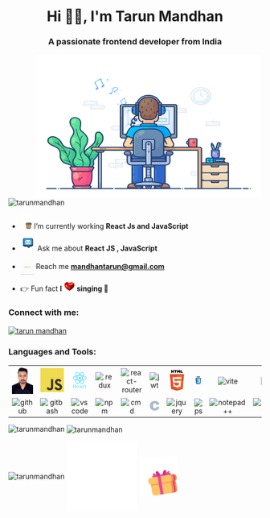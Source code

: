 <h1 align="center">Hi 🙋‍♂️, I'm Tarun Mandhan</h1>
<h3 align="center">A passionate frontend developer from India</h3>

<img align="right" alt="coding" width="450" height="285" src="https://github.com/tarunmandhan/tarunmandhan/blob/main/5.gif"/>

<p align="left"> <img src="https://komarev.com/ghpvc/?username=tarunmandhan&label=Profile%20views&color=0e75b6&style=flat" alt="tarunmandhan" /> </p>

- <img
          src="https://github.com/tarunmandhan/tarunmandhan/blob/main/plant2.gif"
          alt="plant"
          width="23"
          height="30"
        />  I’m currently working **React Js and JavaScript**

- <img
          src="https://github.com/tarunmandhan/tarunmandhan/blob/main/c20.gif"
          alt="ask"
          width="30"
          height="27"
        /> Ask me about **React JS , JavaScript**


- <img align="center" src="https://github.com/PiyushKumarSingh-90/gif/blob/main/372102050_LINKEDIN_ICON_TRANSPARENT_1080%20(2).gif" alt="gmail logo" height="30" width="27" /> Reach me <a href="https://mail.google.com/mail/?view=cm&fs=1&to=mandhantarun55@gmail.com" target="_blank">**mandhantarun@gmail.com** </a>

  

- 👉 Fun fact **I <img
          src="https://github.com/tarunmandhan/tarunmandhan/blob/main/c16.gif"
          alt="heart"
          width="23"
          height="19"
        /> singing 🎤**

<h3 align="left">Connect with me:</h3>
<p align="left">
<a href="https://linkedin.com/in/tarun mandhan" target="blank"><img align="center" src="https://raw.githubusercontent.com/rahuldkjain/github-profile-readme-generator/master/src/images/icons/Social/linked-in-alt.svg" alt="tarun mandhan" height="30" width="40" /></a>
</p>

<h3 align="left">Languages and Tools:</h3>


<table align="center">
  <tr>                       
 <td align="center" width="68">
<img src="https://github.com/tarunmandhan/tarunmandhan/blob/main/tarun 14-06-2018 .jpg" alt="t5" />    
 </td>
 
<td align="center" width="68">
<img src="https://raw.githubusercontent.com/devicons/devicon/master/icons/javascript/javascript-original.svg" alt="javascript"  />
</td> 

<td align="center" width="68">
<img src="https://raw.githubusercontent.com/devicons/devicon/master/icons/react/react-original-wordmark.svg" alt="react"  />
  </td>
  
<td align="center" width="68">
 <img src="https://cdn.worldvectorlogo.com/logos/redux.svg" alt="redux"  />
</td>

<td align="center" width="68">
<img src="https://reactrouter.com/_brand/React%20Router%20Brand%20Assets/React%20Router%20Logo/Dark.svg" alt="react-router"  />
</td>  

<td align="center" width="68">
<img src="https://cdn.worldvectorlogo.com/logos/jwt-3.svg" alt="jwt"  />
</td>

<td align="center" width="68">
<img src="https://raw.githubusercontent.com/devicons/devicon/master/icons/html5/html5-original-wordmark.svg" alt="html5" />
</td>

<td align="center" width="68">
<img src="https://raw.githubusercontent.com/devicons/devicon/master/icons/css3/css3-original-wordmark.svg" alt="css3"  />
</td>

<td align="center" width="68">
<img src="https://cdn.worldvectorlogo.com/logos/vitejs.svg" alt="vite" />
</td>
      
<td align="center" width="68">
  <img
    src="https://cdn.worldvectorlogo.com/logos/create-react-app.svg"
    alt="vite"
  />
</td>

<td align="center" width="68">
  <img
    src="https://www.vectorlogo.zone/logos/tailwindcss/tailwindcss-icon.svg"
    alt="tailwind"
  />
</td>

<td align="center" width="68">
  <img
    src="https://cdn.worldvectorlogo.com/logos/bootstrap-5-1.svg"
    alt="bootstrap"
  />
</td>

     

<td align="center" width="68">
  <img src="https://cdn.worldvectorlogo.com/logos/sass-1.svg" alt="sass" />
</td>

<td align="center" width="68">
  <img src="https://cdn.worldvectorlogo.com/logos/postman.svg" alt="postman" />
</td>

<td align="center" width="68">
  <img
    src="https://www.vectorlogo.zone/logos/git-scm/git-scm-icon.svg"
    alt="git"
  />
</td>

</tr>    
<tr>
          
<td align="center" width="68">
  <img
    src="https://www.vectorlogo.zone/logos/github/github-tile.svg"
    alt="github"
  />
</td>

<td align="center" width="68">
  <img src="https://cdn.worldvectorlogo.com/logos/git-bash.svg" alt="gitbash" />
</td>

<td align="center" width="68">
  <img
    src="https://cdn.worldvectorlogo.com/logos/visual-studio-code-1-1.svg"
    alt="vs code"
  />
</td>

<td align="center" width="68">
  <img src="https://cdn.worldvectorlogo.com/logos/npm.svg" alt="npm" />
</td>

<td align="center" width="68">
  <img
    src="https://cdn.icon-icons.com/icons2/1808/PNG/512/command-line_115191.png"
    alt="cmd"
  />
</td>

<td align="center" width="68">
  <img
    src="https://raw.githubusercontent.com/devicons/devicon/master/icons/c/c-original.svg"
    alt="c"
  />
</td>

<td align="center" width="68">
  <img
    src="https://cdn.icon-icons.com/icons2/2415/PNG/96/jquery_plain_wordmark_logo_icon_146445.png"
    alt="jquery"
  />
</td>

<td align="center" width="68">
  <img
    src="https://cdn.worldvectorlogo.com/logos/photoshop-cc-4.svg"
    alt="ps"
  />
</td>

<td align="center" width="68">
  <img
    src="https://upload.wikimedia.org/wikipedia/commons/f/f5/Notepad_plus_plus.png"
    alt="notepad++"
  />
</td>

<td align="center" width="68">
  <img
    src="https://cdn.worldvectorlogo.com/logos/netlify.svg"
    alt="notepad++"
  />
</td>

<td align="center" width="68">
  <img
    src="https://cdn.worldvectorlogo.com/logos/firebase-1.svg"
    alt="firebase"
  />
</td>

<td align="center" width="68">
  <img src="https://cdn.worldvectorlogo.com/logos/json.svg" alt="json" />
</td>
      
     

  </tr>
</table>

<p><img align="left" src="https://github-readme-stats.vercel.app/api/top-langs?username=tarunmandhan&show_icons=true&locale=en&layout=compact" alt="tarunmandhan" /></p>

<p>&nbsp;<img align="center" src="https://github-readme-stats.vercel.app/api?username=tarunmandhan&show_icons=true&locale=en" alt="tarunmandhan" /></p>

<p><img align="center" src="https://github-readme-streak-stats.herokuapp.com/?user=tarunmandhan&" alt="tarunmandhan" />
   <img align="center" src="https://github.com/tarunmandhan/tarunmandhan/blob/main/thank-you.gif" alt="tarunmandhan" 
          width="140" height="140"/>
   <img align="center" src="https://github.com/tarunmandhan/tarunmandhan/blob/main/gift.gif" alt="tarunmandhan"  
          width="77" height="77"/></p>
